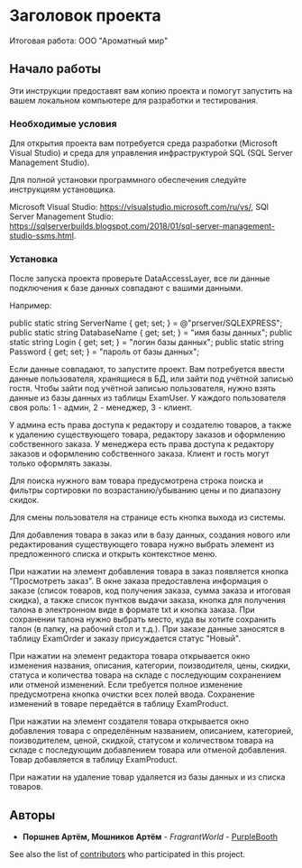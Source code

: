 # Заголовок проекта

Итоговая работа: ООО "Ароматный мир"

## Начало работы

Эти инструкции предоставят вам копию проекта и помогут запустить на вашем локальном компьютере для разработки и тестирования.

### Необходимые условия

Для открытия проекта вам потребуется среда разработки (Microsoft Visual Studio) и среда для управления инфраструктурой SQL (SQL Server Management Studio).

Для полной установки программного обеспечения следуйте инструкциям установщика.

Microsoft Visual Studio: https://visualstudio.microsoft.com/ru/vs/,
SQl Server Management Studio: https://sqlserverbuilds.blogspot.com/2018/01/sql-server-management-studio-ssms.html.

### Установка

После запуска проекта проверьте DataAccessLayer, все ли данные подключения к базе данных совпадают с вашими данными.

Например:

public static string ServerName { get; set; } = @"prserver/SQLEXPRESS";
public static string DatabaseName { get; set; } = "имя базы данных";
public static string Login { get; set; } = "логин базы данных";
public static string Password { get; set; } = "пароль от базы данных";

Если данные совпадают, то запустите проект. Вам потребуется ввести данные пользователя, хранящиеся в БД, или зайти под учётной записью гостя. 
Чтобы зайти под учётной записью пользователя, нужно взять данные из базы данных из таблицы ExamUser. 
У каждого пользователя своя роль: 1 - админ, 2 - менеджер, 3 - клиент.

У админа есть права доступа к редактору и создателю товаров, а также к удалению существующего товара, редактору заказов и оформлению собственного заказа.
У менеджера есть права доступа к редактору заказов и оформлению собственного заказа.
Клиент и гость могут только оформлять заказы.

Для поиска нужного вам товара предусмотрена строка поиска и фильтры сортировки по возрастанию/убыванию цены и по диапазону скидок.

Для смены пользователя на странице есть кнопка выхода из системы.

Для добавления товара в заказ или в базу данных, создания нового или редактирования существующего товара нужно выбрать элемент из предложенного списка и открыть контекстное меню.

При нажатии на элемент добавления товара в заказ появляется кнопка "Просмотреть заказ". В окне заказа предоставлена информация о заказе (список товаров, код получения заказа, сумма заказа и итоговая скидка), а также список пунтков выдачи заказа, кнопка для получения талона в электронном виде в формате txt и кнопка заказа.
При сохранении талона нужно выбрать место, куда вы хотите сохранить талон (в папку, на рабочий стол и т.д.). При заказе данные заносятся в таблицу ExamOrder и заказу присуждается статус "Новый".

При нажатии на элемент редактора товара открывается окно изменения названия, описания, категории, поизводителя, цены, скидки, статуса и количества товара на складе с последующим сохранением или отменой изменений. Если требуется полное изменение предусмотрена кнопка очистки всех полей ввода. Сохранение изменений в товаре передаётся в таблицу ExamProduct.

При нажатии на элемент создателя товара открывается окно добавления товара с определённым названием, описанием, категорией, поизводителем, ценой, скидкой, статусом и количеством товара на складе с последующим добавлением товара или отменой добавления. Товар добавляется в таблицу ExamProduct.

При нажатии на удаление товар удаляется из базы данных и из списка товаров.

## Авторы

* **Поршнев Артём, Мошников Артём** - *FragrantWorld* - [PurpleBooth](https://github.com/PurpleBooth)

See also the list of [contributors](https://github.com/your/project/contributors) who participated in this project.
